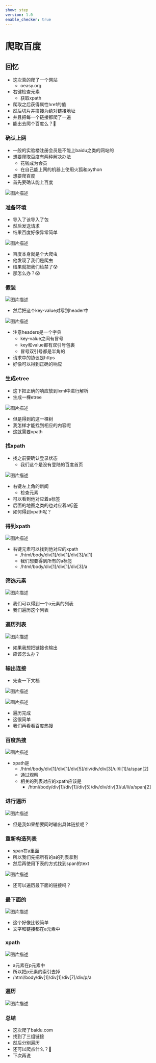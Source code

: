 ```yaml
---
show: step
version: 1.0
enable_checker: true
---
```


# 爬取百度
## 回忆
- 这次真的爬了一个网站
	- oeasy.org
- 右键检查元素
	- 获取xpath
- 爬取之后获得属性href的值
- 然后切片并拼接为绝对链接地址
- 并且把每一个链接都爬了一遍
- 能出去爬个百度么？🤔

### 确认上网

- 一般的实验楼注册会员是不能上baidu之类的网站的
- 想要爬取百度有两种解决办法
	- 花钱成为会员
	- 在自己能上网的机器上使用火狐和python
- 想要爬百度
- 首先要确认能上百度

![图片描述](https://doc.shiyanlou.com/courses/uid1190679-20211024-1635045425558)

### 准备环境

- 导入了该导入了包
- 然后发送请求
- 结果百度好像异常简单

![图片描述](https://doc.shiyanlou.com/courses/uid1190679-20211024-1635045479631)

- 百度本身就是个大爬虫
- 他发现了我们是爬虫
- 结果就把我们给禁了😰
- 那怎么办？😱

### 假装

![图片描述](https://doc.shiyanlou.com/courses/uid1190679-20211024-1635046905973)

- 然后把这个key-value对写到header中

![图片描述](https://doc.shiyanlou.com/courses/uid1190679-20211024-1635047188733)

- 注意headers是一个字典
	- key-value之间有冒号
	- key和value都有双引号包裹
	- 冒号双引号都是半角的
- 请求中的协议是https
- 好像可以得到正确的响应

### 生成etree

- 这下把正确的响应放到lxml中进行解析
- 生成一棵etree

![图片描述](https://doc.shiyanlou.com/courses/uid1190679-20211024-1635047598112)

- 但是得到的这一棵树
- 我怎样才能找到相应的内容呢
- 这就需要xpath

### 找xpath

- 找之前要确认登录状态
	- 我们这个是没有登陆的百度首页

![图片描述](https://doc.shiyanlou.com/courses/uid1190679-20211024-1635047760757)

- 右键左上角的新闻
	- 检查元素
- 可以看到他对应着a标签
- 后面的地图之类的也对应着a标签
- 如何得到xpath呢？

### 得到xpath

![图片描述](https://doc.shiyanlou.com/courses/uid1190679-20211024-1635047839977)

- 右键元素可以找到他对应的xpath
	- /html/body/div[1]/div[1]/div[3]/a[1]
	- 我们想要得到所有的a标签
	- /html/body/div[1]/div[1]/div[3]/a

### 筛选元素

![图片描述](https://doc.shiyanlou.com/courses/uid1190679-20211024-1635047975898)

- 我们可以得到一个a元素的列表
- 我们遍历这个列表

### 遍历列表

![图片描述](https://doc.shiyanlou.com/courses/uid1190679-20211024-1635048067904)

- 如果我想把链接也输出
- 应该怎么办？

### 输出连接

- 先查一下文档

![图片描述](https://doc.shiyanlou.com/courses/uid1190679-20211024-1635048399340)

![图片描述](https://doc.shiyanlou.com/courses/uid1190679-20211024-1635048417860)

- 遍历完成
- 这很简单
- 我们再看看百度热搜

### 百度热搜

![图片描述](https://doc.shiyanlou.com/courses/uid1190679-20211024-1635048555965)

- xpath是
	- /html/body/div[1]/div[1]/div[5]/div/div/div[3]/ul/li[1]/a/span[2]
	- 通过观察
	- 相关的列表对应的xpath应该是
		- /html/body/div[1]/div[1]/div[5]/div/div/div[3]/ul/li/a/span[2]

### 进行遍历

![图片描述](https://doc.shiyanlou.com/courses/uid1190679-20211024-1635048757888)

- 但是我如果想要同时输出具体链接呢？

### 重新构造列表

- span在a里面
- 所以我们先把所有的a的列表拿到
- 然后再使用下表的方式找到span的text

![图片描述](https://doc.shiyanlou.com/courses/uid1190679-20211024-1635049094363)

- 还可以遍历最下面的链接吗？

### 最下面的

![图片描述](https://doc.shiyanlou.com/courses/uid1190679-20211024-1635049252958)

- 这个好像比较简单
- 文字和链接都在a元素中

### xpath

![图片描述](https://doc.shiyanlou.com/courses/uid1190679-20211024-1635049346923)

- a元素在p元素中
- 所以把p元素的索引去掉
- /html/body/div[1]/div[1]/div[7]/div/p/a

### 遍历

![图片描述](https://doc.shiyanlou.com/courses/uid1190679-20211024-1635049450518)



### 总结

- 这次爬了baidu.com
- 找到了三组链接
- 然后分别遍历	
- 还可以爬点什么？🤔
- 下次再说
